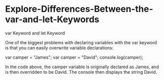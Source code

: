 # Explore-Differences-Between-the-var-and-let-Keywords

var Keyword and let Keyword

One of the biggest problems with declaring variables with the var keyword is that you can easily overwrite variable declarations:

var camper = "James";
var camper = "David";
console.log(camper);


In the code above, the camper variable is originally declared as James, and is then overridden to be David. The console then displays the string David.

